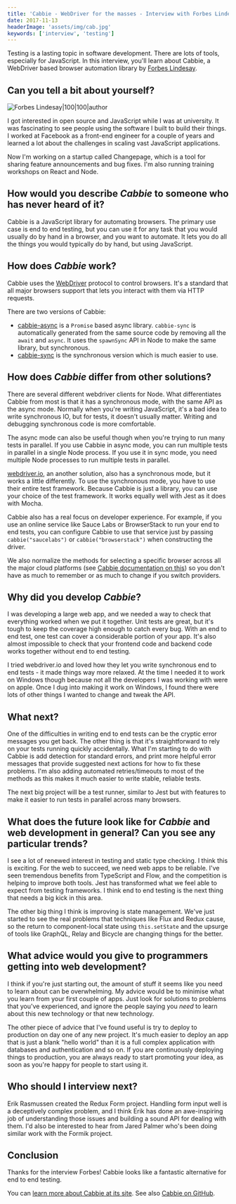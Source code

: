 ```yaml
---
title: 'Cabbie - WebDriver for the masses - Interview with Forbes Lindesay'
date: 2017-11-13
headerImage: 'assets/img/cab.jpg'
keywords: ['interview', 'testing']
---
```


Testing is a lasting topic in software development. There are lots of tools, especially for JavaScript. In this interview, you'll learn about Cabbie, a WebDriver based browser automation library by [Forbes Lindesay](https://twitter.com/ForbesLindesay).

## Can you tell a bit about yourself?

![Forbes Lindesay|100|100|author](https://www.gravatar.com/avatar/eb3e104452d654350a5d1a65caa2e49e?s=200)

I got interested in open source and JavaScript while I was at university. It was fascinating to see people using the software I built to build their things. I worked at Facebook as a front-end engineer for a couple of years and learned a lot about the challenges in scaling vast JavaScript applications.

Now I'm working on a startup called Changepage, which is a tool for sharing feature announcements and bug fixes. I'm also running training workshops on React and Node.

## How would you describe *Cabbie* to someone who has never heard of it?

Cabbie is a JavaScript library for automating browsers. The primary use case is end to end testing, but you can use it for any task that you would usually do by hand in a browser, and you want to automate. It lets you do all the things you would typically do by hand, but using JavaScript.

## How does *Cabbie* work?

Cabbie uses the [WebDriver](http://www.seleniumhq.org/projects/webdriver/) protocol to control browsers. It's a standard that all major browsers support that lets you interact with them via HTTP requests.

There are two versions of Cabbie:

* [cabbie-async](https://www.npmjs.com/package/cabbie-async) is a `Promise` based async library. `cabbie-sync` is automatically generated from the same source code by removing all the `await` and `async`. It uses the `spawnSync` API in Node to make the same library, but synchronous.
* [cabbie-sync](https://www.npmjs.com/package/cabbie-sync) is the synchronous version which is much easier to use.

## How does *Cabbie* differ from other solutions?

There are several different webdriver clients for Node. What differentiates Cabbie from most is that it has a synchronous mode, with the same API as the async mode. Normally when you're writing JavaScript, it's a bad idea to write synchronous IO, but for tests, it doesn't usually matter. Writing and debugging synchronous code is more comfortable.

The async mode can also be useful though when you're trying to run many tests in parallel. If you use Cabbie in async mode, you can run multiple tests in parallel in a single Node process. If you use it in sync mode, you need multiple Node processes to run multiple tests in parallel.

[webdriver.io](http://webdriver.io/), an another solution, also has a synchronous mode, but it works a little differently. To use the synchronous mode, you have to use their entire test framework. Because Cabbie is just a library, you can use your choice of the test framework. It works equally well with Jest as it does with Mocha.

Cabbie also has a real focus on developer experience. For example, if you use an online service like Sauce Labs or BrowserStack to run your end to end tests, you can configure Cabbie to use that service just by passing `cabbie("saucelabs")` or `cabbie("browserstack")` when constructing the driver.

We also normalize the methods for selecting a specific browser across all the major cloud platforms (see [Cabbie documentation on this](https://cabbiejs.org/browsers/)) so you don't have as much to remember or as much to change if you switch providers.

## Why did you develop *Cabbie*?

I was developing a large web app, and we needed a way to check that everything worked when we put it together. Unit tests are great, but it's tough to keep the coverage high enough to catch every bug. With an end to end test, one test can cover a considerable portion of your app. It's also almost impossible to check that your frontend code and backend code works together without end to end testing.

I tried webdriver.io and loved how they let you write synchronous end to end tests - it made things way more relaxed. At the time I needed it to work on Windows though because not all the developers I was working with were on apple. Once I dug into making it work on Windows, I found there were lots of other things I wanted to change and tweak the API.

## What next?

One of the difficulties in writing end to end tests can be the cryptic error messages you get back. The other thing is that it's straightforward to rely on your tests running quickly accidentally. What I'm starting to do with Cabbie is add detection for standard errors, and print more helpful error messages that provide suggested next actions for how to fix these problems. I'm also adding automated retries/timeouts to most of the methods as this makes it much easier to write stable, reliable tests.

The next big project will be a test runner, similar to Jest but with features to make it easier to run tests in parallel across many browsers.

## What does the future look like for *Cabbie* and web development in general? Can you see any particular trends?

I see a lot of renewed interest in testing and static type checking. I think this is exciting. For the web to succeed, we need web apps to be reliable. I've seen tremendous benefits from TypeScript and Flow, and the competition is helping to improve both tools. Jest has transformed what we feel able to expect from testing frameworks. I think end to end testing is the next thing that needs a big kick in this area.

The other big thing I think is improving is state management. We've just started to see the real problems that techniques like Flux and Redux cause, so the return to component-local state using `this.setState` and the upsurge of tools like GraphQL, Relay and Bicycle are changing things for the better.

## What advice would you give to programmers getting into web development?

I think if you're just starting out, the amount of stuff it seems like you need to learn about can be overwhelming. My advice would be to minimise what you learn from your first couple of apps. Just look for solutions to problems that you've experienced, and ignore the people saying you *need* to learn about this new technology or that new technology.

The other piece of advice that I've found useful is try to deploy to production on day one of any new project. It's much easier to deploy an app that is just a blank "hello world" than it is a full complex application with databases and authentication and so on. If you are continuously deploying things to production, you are always ready to start promoting your idea, as soon as you're happy for people to start using it.

## Who should I interview next?

Erik Rasmussen created the Redux Form project. Handling form input well is a deceptively complex problem, and I think Erik has done an awe-inspiring job of understanding those issues and building a sound API for dealing with them. I'd also be interested to hear from Jared Palmer who's been doing similar work with the Formik project.

## Conclusion

Thanks for the interview Forbes! Cabbie looks like a fantastic alternative for end to end testing.

You can [learn more about Cabbie at its site](https://cabbiejs.org/). See also [Cabbie on GitHub](https://github.com/ForbesLindesay/cabbie).
